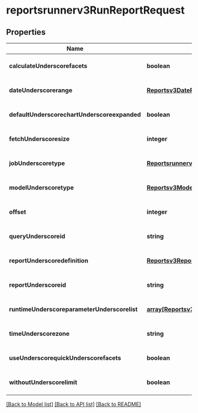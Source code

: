 # reportsrunnerv3RunReportRequest

## Properties
Name | Type | Description | Notes
------------ | ------------- | ------------- | -------------
**calculateUnderscorefacets** | **boolean** |  | [optional] [default to null]
**dateUnderscorerange** | [**Reportsv3DateRange**](Reportsv3DateRange.md) |  | [optional] [default to null]
**defaultUnderscorechartUnderscoreexpanded** | **boolean** |  | [optional] [default to null]
**fetchUnderscoresize** | **integer** |  | [optional] [default to null]
**jobUnderscoretype** | [**Reportsrunnerv3JobType**](Reportsrunnerv3JobType.md) |  | [optional] [default to null]
**modelUnderscoretype** | [**Reportsv3ModelType**](Reportsv3ModelType.md) |  | [optional] [default to null]
**offset** | **integer** |  | [optional] [default to null]
**queryUnderscoreid** | **string** |  | [optional] [default to null]
**reportUnderscoredefinition** | [**Reportsv3ReportDefinition**](Reportsv3ReportDefinition.md) |  | [optional] [default to null]
**reportUnderscoreid** | **string** |  | [optional] [default to null]
**runtimeUnderscoreparameterUnderscorelist** | [**array[Reportsv3RunTimeParameter]**](Reportsv3RunTimeParameter.md) |  | [optional] [default to null]
**timeUnderscorezone** | **string** |  | [optional] [default to null]
**useUnderscorequickUnderscorefacets** | **boolean** |  | [optional] [default to null]
**withoutUnderscorelimit** | **boolean** |  | [optional] [default to null]

[[Back to Model list]](../README.md#documentation-for-models) [[Back to API list]](../README.md#documentation-for-api-endpoints) [[Back to README]](../README.md)


